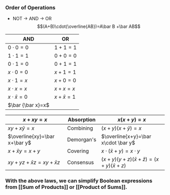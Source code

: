 ### Order of Operations
- NOT -> AND -> OR
$$(A+B)\cdot(\overline{AB})=A\bar B +\bar AB$$

|AND|OR|
|-|-|
|$0\cdot0=0$|$1+1=1$|
|$1\cdot1=1$|$0+0=0$|
|$0\cdot1=0$|$0+1=1$|
|$x\cdot0=0$|$x+1=1$|
|$x\cdot1=x$|$x+0=0$|
|$x\cdot x=x$|$x+x=x$|
|$x\cdot \bar x=0$|$x+\bar x=1$|
|$\bar {\bar x}=x$| |

|$x+xy=x$|Absorption|$x(x+y)=x$|
|-|-|-|
|$xy+x\bar y=x$|Combining|$(x+y)(x+\bar y)=x$|
|$\overline{xy}=\bar x+\bar y$|Demorgan's|$\overline{x+y}=\bar x\cdot \bar y$|
|$x+\bar xy=x+y$|Covering|$x\cdot (\bar x+y)=x\cdot y$|
|$xy+yz+\bar xz=xy+\bar xz$|Consensus|$(x+y)(y+z)(\bar x+\bar z)=(x+y)(\bar x+z)$|

### With the above laws, we can simplify Boolean expressions from [[Sum of Products]] or [[Product of Sums]].